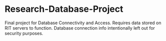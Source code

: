 # Research-Database-Project
Final project for Database Connectivity and Access. Requires data stored on RIT servers to function. Database connection info intentionally left out for security purposes.
